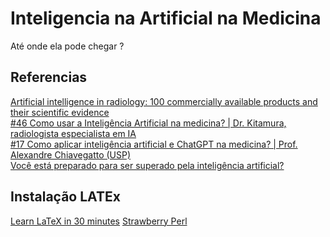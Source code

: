 # Inteligencia na Artificial na Medicina 
Até onde ela pode chegar ?

## Referencias
[Artificial intelligence in radiology: 100 commercially available products and their scientific evidence](https://pubmed.ncbi.nlm.nih.gov/33856519/)
<br>
[#46 Como usar a Inteligência Artificial na medicina? | Dr. Kitamura, radiologista especialista em IA](https://www.youtube.com/watch?v=t46xGoz1XSk)
<br>
[#17 Como aplicar inteligência artificial e ChatGPT na medicina? | Prof. Alexandre Chiavegatto (USP)](https://www.youtube.com/watch?v=1KeqU36vQBU)
<br>
[Você está preparado para ser superado pela inteligência artificial?](https://portugues.medscape.com/verartigo/6510973?lang=pt&form=login)

## Instalação LATEx
[Learn LaTeX in 30 minutes](https://www.overleaf.com/learn/latex/Learn_LaTeX_in_30_minutes)
[Strawberry Perl](https://strawberryperl.com/)